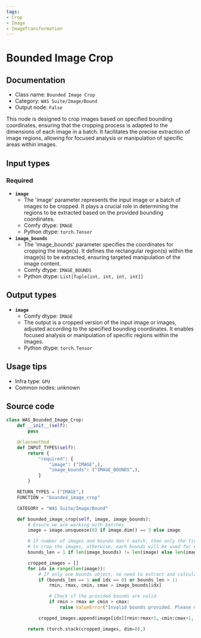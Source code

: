 ```yaml
---
tags:
- Crop
- Image
- ImageTransformation
---
```


# Bounded Image Crop
## Documentation
- Class name: `Bounded Image Crop`
- Category: `WAS Suite/Image/Bound`
- Output node: `False`

This node is designed to crop images based on specified bounding coordinates, ensuring that the cropping process is adapted to the dimensions of each image in a batch. It facilitates the precise extraction of image regions, allowing for focused analysis or manipulation of specific areas within images.
## Input types
### Required
- **`image`**
    - The 'image' parameter represents the input image or a batch of images to be cropped. It plays a crucial role in determining the regions to be extracted based on the provided bounding coordinates.
    - Comfy dtype: `IMAGE`
    - Python dtype: `torch.Tensor`
- **`image_bounds`**
    - The 'image_bounds' parameter specifies the coordinates for cropping the image(s). It defines the rectangular region(s) within the image(s) to be extracted, ensuring targeted manipulation of the image content.
    - Comfy dtype: `IMAGE_BOUNDS`
    - Python dtype: `List[Tuple[int, int, int, int]]`
## Output types
- **`image`**
    - Comfy dtype: `IMAGE`
    - The output is a cropped version of the input image or images, adjusted according to the specified bounding coordinates. It enables focused analysis or manipulation of specific regions within the images.
    - Python dtype: `torch.Tensor`
## Usage tips
- Infra type: `GPU`
- Common nodes: unknown


## Source code
```python
class WAS_Bounded_Image_Crop:
    def __init__(self):
        pass

    @classmethod
    def INPUT_TYPES(self):
        return {
            "required": {
                "image": ("IMAGE",),
                "image_bounds": ("IMAGE_BOUNDS",),
            }
        }

    RETURN_TYPES = ("IMAGE",)
    FUNCTION = "bounded_image_crop"

    CATEGORY = "WAS Suite/Image/Bound"

    def bounded_image_crop(self, image, image_bounds):
        # Ensure we are working with batches
        image = image.unsqueeze(0) if image.dim() == 3 else image

        # If number of images and bounds don't match, then only the first bounds will be used
        # to crop the images, otherwise, each bounds will be used for each image 1 to 1
        bounds_len = 1 if len(image_bounds) != len(image) else len(image)

        cropped_images = []
        for idx in range(len(image)):
            # If only one bounds object, no need to extract and calculate more than once.
            if (bounds_len == 1 and idx == 0) or bounds_len > 1:
                rmin, rmax, cmin, cmax = image_bounds[idx]

                # Check if the provided bounds are valid
                if rmin > rmax or cmin > cmax:
                    raise ValueError("Invalid bounds provided. Please make sure the bounds are within the image dimensions.")

            cropped_images.append(image[idx][rmin:rmax+1, cmin:cmax+1, :])

        return (torch.stack(cropped_images, dim=0),)

```
